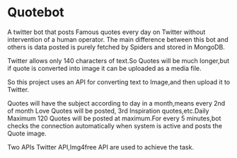 Quotebot
========

A twitter bot that posts Famous quotes every day on Twitter without intervention of a human operator. 
The main difference between this bot and others is data posted is purely fetched by Spiders and stored in
MongoDB.

Twitter allows only 140 characters of text.So Quotes will be much longer,but if quote is converted into
image it can be uploaded as a media file.

So this project uses an API for converting text to Image,and then upload it to Twitter.

Quotes will have the subject according to day in a month,means every 2nd of month Love Quotes will be posted,
3rd Inspiration quotes,etc.Daily Maximum 120 Quotes will be posted at maximum.For every 5 minutes,bot checks the
connection automatically when system is active and posts the Quote image.

Two APIs Twitter API,Img4free API are used to achieve the task.  
